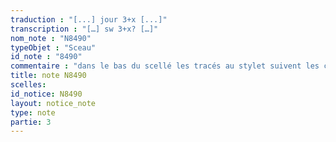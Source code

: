 ```yaml
---
traduction : "[...] jour 3+x [...]"
transcription : "[…] sw 3+x? […]"
nom_note : "N8490"
typeObjet : "Sceau"
id_note : "8490"
commentaire : "dans le bas du scellé les tracés au stylet suivent les contours en relief de l'empreinte de sceau, rendant la lecture incertaine."
title: note N8490
scelles: 
id_notice: N8490
layout: notice_note
type: note
partie: 3
---
```

